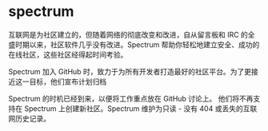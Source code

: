 # spectrum

互联网是为社区建立的，但随着网络的彻底改变和改进，自从留言板和 IRC 的全盛时期以来，社区软件几乎没有改进。Spectrum 帮助你轻松地建立安全、成功的在线社区，这些社区经得起时间考验。

Spectrum 加入 GitHub 时，致力于为所有开发者打造最好的社区平台。为了更接近这一目标，他们宣布计划归档 

Spectrum 的时机已经到来，以便将工作重点放在 GitHub 讨论上。
他们将不再支持在 Spectrum 上创建新社区。Spectrum 维护为只读 - 没有 404 或丢失的互联网历史记录。
